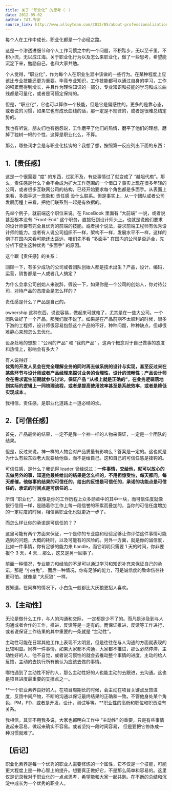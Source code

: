 ```yaml
---
title: 关于 “职业化” 的思考（一）
date: 2012-05-02
author: TAT.岑安
source_link: http://www.alloyteam.com/2012/05/about-professionalization-1/
---
```


<!-- {% raw %} - for jekyll -->

每个人在工作中成长，职业化都是一个必经之路。

这是一个渗透进细节和个人工作习惯之中的一个问题，不积跬步，无以至千里，不积小流，无以成江海。关于职业化行为以及怎么来职业化，做了一些思考，希望能沉淀下来，勉励自己，也和大家共勉。

个人觉得，“职业化”，作为每个人在职业生涯中该做的一些行为。在某种程度上应该比专业技能还更为重要。毕竟专业知识，工作技能都可以通过自身的学习，工作的积累而得到增长，并且作为理性知识的一部分，专业知识和技能的学习和成长曲线都是可量化，或者是可恒定保持的。

但是，“职业化”，它也可以算作一个技能，但是它是偏感性的，更多的是靠心态，或者说的习惯，如果它也有成长曲线的话，那一定是不规律的，或者是很难总结定势的。

我也有听说，朋友们也有抱怨说，工作磨平了他们的热情，磨平了他们的理想，磨掉了独树一帜的个性，这算是职业化么，不算。

那么，哪些词才会是与职业化挂钩的？我想了想，按照第一反应列出下面的东西：

## **1.【责任感】**

这是一个很需要 “度” 的东西，过犹不及，有些事情过了就变成了 “越俎代庖”。那么，责任感是什么？会不会成为扩大工作范围的一个借口？事实上现在很多年轻的公司，或者很多互联网公司的结构，已经开始要求每个角色都是多面手。从表面上来看，多面手这一现象和 责任感 没什么联系。但是事实上，从一个团队或者公司发展历程上来看，把他们联系到一起是有依据的。

先举个例子，就前端这个职位来说。在 FaceBook 里面有 “大前端” 一说，或者说甚至根本没有 “Front-End” 这个职务，直接归到设计师头上。也就是说他们要求的设计师要有完全且优秀的前端的技能。或者换个说法，要求前端工程师有优秀设计师的能力。或者有人说公司组织不一样，架构不一样，发展水平不一样，这样的例子在国内来看可能还太遥远，咱们先不看 “多面手” 在国内的公司是否适合，先分析下促生这种优秀 “多面手” 的原因。

这个跟【责任感】的关系：

回顾一下，有多少成功的公司或者团队创始人都是技术出生？产品，设计，编码，运营，销售都是一人或者几人搞定？

为什么会拿公司创始人来说辞，假设一下，如果你是一个公司的创始人，你对待公司，对待产品的态度会是怎么样的？

责任感是什么？产品是自己的。

ownership 这种东西，说说容易，做起来可就难了，尤其是在一些大公司。一个团队做好了一个产品，那我们就不说了。如果是在产品前期不太顺利的时候，很多下游的工程师，设计师很容易抱怨这个产品的不好，种种问题，种种缺点，但却很难静心来想怎么去优化。

设身处地的想想：“公司的产品” 和 “我的产品” ，这两个概念对于自己做事的态度和热情上，影响会有多大？

有人说得好：  
**优秀的开发人员会在完全理解业务的同时再去做系统的设计与实现，甚至反过来在某些环节与设计师或者产品经理来探讨业务的合理性，设计的流畅性；产品设计师会在需求诞生前期就参与讨论，保证产品 “从根上就是正确的”，在业务逻辑落地到实际的逻辑上一同梳理流程，或者是提高使用效率甚至是系统效率，或者是降低实现成本 。**

我相信，责任感，是职业化道路上一道必经的坎。

## 2.【可信任感】

首先，产品最终的结果，一定不是靠一个神一样的人物来保证，一定是一个团队的结果。

但是，反过来说，神一样的人物会对产品质量有影响么？答案是一定的。这也就是为什么有些东西老大就要给他做，而不是给自己。这和自己的可信任感是挂钩的。

可信任感，是什么？我记得 leader 曾经说过：**一件事情，交给他，就可以放心的去做另外的事，知道他最终给出的结果是怎么样的，不用担惊受怕，每天都问，每天都催。他做事的结果的可信任的，给出的反馈是可信任的，承诺的功能点是可信任的，承诺的时间点是可信任的...**

所谓 “职业化”，就像是你的工作历程上众多勋章中的其中一块，而可信任度就像银行信用一样，是随着你工作上每一段信誉的积累而叠加的，当你的可信任度增加的一定程度的时候，相信离职业化也就更近一步了。

而怎么样让你的承诺是可信任的？？

这里可能有两个方面来保证，一个是你的专业度和经验足够让你评估这件事情可能遇到的问题，大概的耗时，以及可能有的风险的。另外一方面，就是你的诚信度，比如一件事情，你有足够的能力来 handle，而它明明只需要 1 天的时间，你非要报个 3 天，4 天... 那么，这又是另一回事了。

前面一种情况，专业能力和经验的不足可以通过学习和知识补充来保证自己的承诺，那是 “小白兔”， 而后一种情况，你有足够的能力，可是诚信度的致命伤往往更可怕。就像是 “大灰狼” 一样。

要知道，在同样的情况下，小白兔一般都比大灰狼更招人喜欢。

## 3.【主动性】

无论是做什么工作，与人的沟通和交际， 一定都是少不了的。而凡是涉及到与人沟通或者合作的工作，推进，反馈等是一定有的。而保证推进，反馈等工作进行，或者说保证工作结果的其中重要的一条就是 “主动性”。

主动性可能在日常其他工作上表现不太明显，但是往往在与人沟通的方面就表现的比较明显。同样一件事情，如果大家都不沟通，大家都不推进，那么必然停滞，主动性好的人，他不自觉，或者说习惯性的就会去推动整个事情的进度，主动的给人反馈，主动的去执行所有他认为应该去做的事情。

哪怕遇到了主动性不好的人，那么主动性好的人也能主动的去跟进，去沟通。这也是项目进度最重要的支撑点之一。

**一个职业素养良好的人，在项目周期长的时候，会主动在项目关键点反馈进度，反馈中间产物，不断的沟通以保证最终结果的正确和一致。不管他身处某个角色，PM，PD，或者是开发，设计，测试等等。**职业性的高低和职位和职责没有关系。

我相信，其实不用我多说，大家也都明白工作中 “主动性” 的重要，只是有些事情说起来容易，做起来确实不容易。或者坚持一段时间容易， 但是要把它修炼成一种习惯就难了。

## 【后记】

职业化素养是每一个优秀的职业人需要修炼的一个属性，它不仅是一个技能，可能更大程度上是一种心智上的提升。想要真正做好它，不是那么简单和容易的。这里仅是记录我对于职业化的一点点思考，希望能和大家一起共勉。在不断的总结和沉淀中成长为一个优秀的职业人。

<!-- {% endraw %} - for jekyll -->